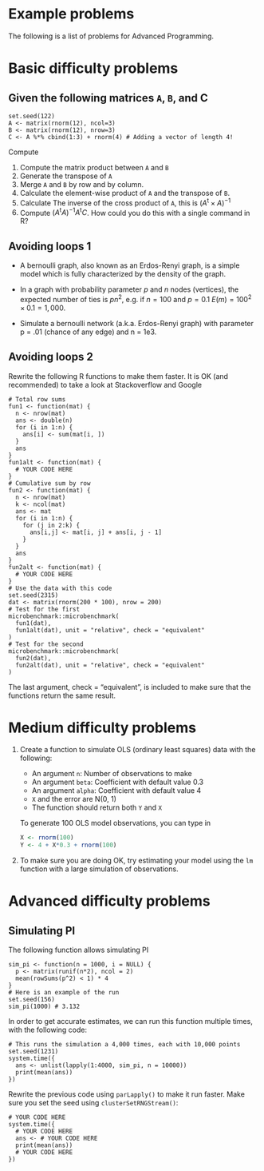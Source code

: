 # Example problems

The following is a list of problems for Advanced Programming.

# Basic difficulty problems

## Given the following matrices `A`, `B`, and C
    
```{r, R.options=list(digits=2)}
set.seed(122)
A <- matrix(rnorm(12), ncol=3)
B <- matrix(rnorm(12), nrow=3)
C <- A %*% cbind(1:3) + rnorm(4) # Adding a vector of length 4!
```
    
Compute
    
  1.  Compute the matrix product between `A` and `B`
  2.  Generate the transpose of `A`
  3.  Merge `A` and `B` by row and by column. 
  3.  Calculate the element-wise product of `A` and the transpose of `B`.
  4.  Calculate The inverse of the cross product of `A`, this is $(A^\mbox{t}\times A)^{-1}$
  5.  Compute $(A^\mbox{t} A)^{-1} A^\mbox{t} C$. How could you do this with a single command in R?


## Avoiding loops 1

*   A bernoulli graph, also known as an Erdos-Renyi graph, is a simple model which
    is fully characterized by the density of the graph.

*   In a graph with probability parameter $p$ and $n$ nodes (vertices), the
    expected number of ties is $pn^2$, e.g. if $n = 100$ and $p = 0.1$
    $E(m) = 100^2 \times 0.1 = 1,000$.

*   Simulate a bernoulli network (a.k.a. Erdos-Renyi graph) with parameter p = .01
   (chance of any edge) and n = 1e3.

## Avoiding loops 2

Rewrite the following R functions to make them faster. It is OK (and recommended) to take a look at Stackoverflow and Google

```{r, eval = FALSE}
# Total row sums
fun1 <- function(mat) {
  n <- nrow(mat)
  ans <- double(n) 
  for (i in 1:n) {
    ans[i] <- sum(mat[i, ])
  }
  ans
}
fun1alt <- function(mat) {
  # YOUR CODE HERE
}
# Cumulative sum by row
fun2 <- function(mat) {
  n <- nrow(mat)
  k <- ncol(mat)
  ans <- mat
  for (i in 1:n) {
    for (j in 2:k) {
      ans[i,j] <- mat[i, j] + ans[i, j - 1]
    }
  }
  ans
}
fun2alt <- function(mat) {
  # YOUR CODE HERE
}
# Use the data with this code
set.seed(2315)
dat <- matrix(rnorm(200 * 100), nrow = 200)
# Test for the first
microbenchmark::microbenchmark(
  fun1(dat),
  fun1alt(dat), unit = "relative", check = "equivalent"
)
# Test for the second
microbenchmark::microbenchmark(
  fun2(dat),
  fun2alt(dat), unit = "relative", check = "equivalent"
)
```

The last argument, check = “equivalent”, is included to make sure that the functions return the same result.


# Medium difficulty problems
1.  Create a function to simulate OLS (ordinary least squares) data with the following:
    
    *   An argument `n`: Number of observations to make
    *   An argument `beta`: Coefficient with default value 0.3
    *   An argument `alpha`: Coefficient with default value 4
    *   `X` and the error are N(0, 1)
    *   The function should return both `Y` and `X`
    
    To generate 100 OLS model observations, you can type in
        
    ```r
    X <- rnorm(100)
    Y <- 4 + X*0.3 + rnorm(100)
    ```
    
2.  To make sure you are doing OK, try estimating your model using the `lm`
    function with a large simulation of observations.


# Advanced difficulty problems
## Simulating PI

The following function allows simulating PI

```{r, eval = FALSE}
sim_pi <- function(n = 1000, i = NULL) {
  p <- matrix(runif(n*2), ncol = 2)
  mean(rowSums(p^2) < 1) * 4
}
# Here is an example of the run
set.seed(156)
sim_pi(1000) # 3.132
```

In order to get accurate estimates, we can run this function multiple times, with the following code:

```{r, eval = FALSE}
# This runs the simulation a 4,000 times, each with 10,000 points
set.seed(1231)
system.time({
  ans <- unlist(lapply(1:4000, sim_pi, n = 10000))
  print(mean(ans))
})
```

Rewrite the previous code using `parLapply()` to make it run faster. Make sure you set the seed using `clusterSetRNGStream()`:

```{r, eval = FALSE}
# YOUR CODE HERE
system.time({
  # YOUR CODE HERE
  ans <- # YOUR CODE HERE
  print(mean(ans))
  # YOUR CODE HERE
})
```



